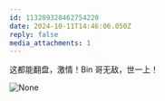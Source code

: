 ```yaml
---
id: 113289328462754220
date: 2024-10-11T14:46:06.050Z
reply: false
media_attachments: 1
---
```


这都能翻盘，激情！Bin 哥无敌，世一上！

![None](https://files.e5n.cc/media_attachments/files/113/289/327/469/595/432/original/0f821ddb5dbce5c7.png)
